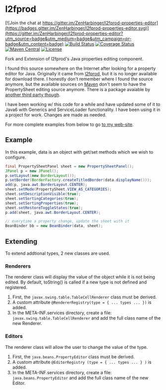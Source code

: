 # l2fprod
[![Join the chat at https://gitter.im/ZenHarbinger/l2fprod-properties-editor](https://badges.gitter.im/ZenHarbinger/l2fprod-properties-editor.svg)](https://gitter.im/ZenHarbinger/l2fprod-properties-editor?utm_source=badge&utm_medium=badge&utm_campaign=pr-badge&utm_content=badge) [![Build Status](https://circleci.com/gh/ZenHarbinger/l2fprod-properties-editor.svg?style=shield&circle-token=:circle-token)](https://circleci.com/gh/ZenHarbinger/l2fprod-properties-editor)
[![Coverage Status](https://codecov.io/github/ZenHarbinger/l2fprod-properties-editor/coverage.svg?branch=master)](https://codecov.io/github/ZenHarbinger/l2fprod-properties-editor) [![Maven Central](https://maven-badges.herokuapp.com/maven-central/org.tros/l2fprod-properties-editor/badge.svg)](https://maven-badges.herokuapp.com/maven-central/org.tros/l2fprod-properties-editor/) [![License](https://img.shields.io/:license-apache-blue.svg)](http://www.apache.org/licenses/LICENSE-2.0.html)

Fork and Extension of l2fprod's Java properties editing component.

I found this source somewhere on the Internet after looking for a property editor for Java.
Originally it came from [l2fprod](http://www.l2fprod.com/common/), but it is no longer available for download there.
I honestly don't remember where I found the source anymore, but the available sources on [Maven](http://mvnrepository.com/artifact/com.l2fprod.common/l2fprod-common-shared/6.9.1) don't seem to have the PropertySheet editing source anymore.  There is a package avaiable by [another third party though](http://mvnrepository.com/artifact/org.nuiton.thirdparty/l2fprod-common/0.1).

I have been working w/ this code for a while and have updated some of it to Java6 with Generics and ServiceLoader functionality.  I have been using it in a project for work.  Changes are made as needed.

For more complete examples from below to go [to my web-site](http://tros.org/l2fprod-properties-editor/).

## Example
In this example, data is an object with get/set methods which we wish to configure.

```java
final PropertySheetPanel sheet = new PropertySheetPanel();
JPanel p = new JPanel();
p.setLayout(new BorderLayout());
p.setBorder(BorderFactory.createTitledBorder(data.displayName()));
add(p, java.awt.BorderLayout.CENTER);
sheet.setMode(PropertySheet.VIEW_AS_CATEGORIES);
sheet.setDescriptionVisible(true);
sheet.setSortingCategories(true);
sheet.setSortingProperties(true);
sheet.setRestoreToggleStates(true);
p.add(sheet, java.awt.BorderLayout.CENTER);

// everytime a property change, update the sheet with it
BeanBinder bb = new BeanBinder(data, sheet);
```

## Extending
To extend addtional types, 2 new classes are used.

### Renderers
The renderer class will display the value of the object while it is not being edited.  By default, toString() is called if a new type is not defined and registered.
 1. First, the `javax.swing.table.TableCellRenderer` class must be derived.
 2. A custom attribute `@RendererRegistry(type = { ... types ... })` is added.
 3. In the META-INF.services directory, create a file: `javax.swing.table.TableCellRenderer` and add the full class name of the new Renderer.

### Editors
The renderer class will allow the user to change the value of the type.
 1. First, the `java.beans.PropertyEditor` class must be derived.
 2. A custom attribute `@EditorRegistry (type = { ... types ... } )` is added.
 3. In the META-INF.services directory, create a file: `java.beans.PropertyEditor` and add the full class name of the new Editor.
